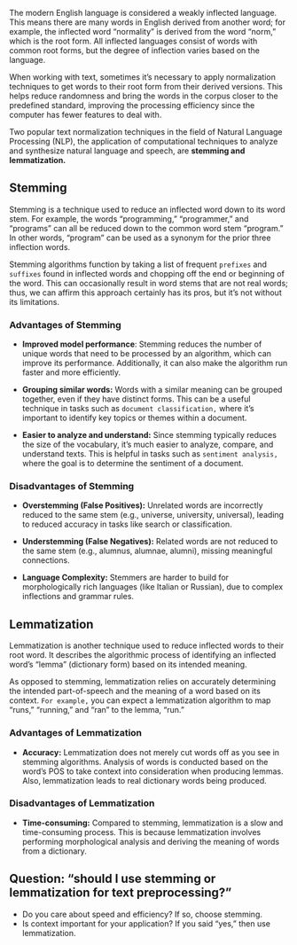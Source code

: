 The modern English language is considered a weakly inflected language. This means there are many words in English derived from another word; for example, the inflected word “normality” is derived from the word “norm,” which is the root form. All inflected languages consist of words with common root forms, but the degree of inflection varies based on the language. 

When working with text, sometimes it’s necessary to apply normalization techniques to get words to their root form from their derived versions. This helps reduce randomness and bring the words in the corpus closer to the predefined standard, improving the processing efficiency since the computer has fewer features to deal with. 

Two popular text normalization techniques in the field of Natural Language Processing (NLP), the application of computational techniques to analyze and synthesize natural language and speech, are **stemming and lemmatization.**    

## Stemming  
Stemming is a technique used to reduce an inflected word down to its word stem. For example, the words “programming,” “programmer,” and “programs” can all be reduced down to the common word stem “program.” In other words, “program” can be used as a synonym for the prior three inflection words.   

Stemming algorithms function by taking a list of frequent `prefixes` and `suffixes` found in inflected words and chopping off the end or beginning of the word. This can occasionally result in word stems that are not real words; thus, we can affirm this approach certainly has its pros, but it’s not without its limitations.     

### Advantages of Stemming    
- **Improved model performance**: Stemming reduces the number of unique words that need to be processed by an algorithm, which can improve its performance. Additionally, it can also make the algorithm run faster and more efficiently.    

- **Grouping similar words:** Words with a similar meaning can be grouped together, even if they have distinct forms. This can be a useful technique in tasks such as `document classification,` where it’s important to identify key topics or themes within a document.   

- **Easier to analyze and understand:** Since stemming typically reduces the size of the vocabulary, it’s much easier to analyze, compare, and understand texts. This is helpful in tasks such as `sentiment analysis,` where the goal is to determine the sentiment of a document.    

### Disadvantages of Stemming    

- **Overstemming (False Positives):** Unrelated words are incorrectly reduced to the same stem (e.g., universe, university, universal), leading to reduced accuracy in tasks like search or classification.

- **Understemming (False Negatives):** Related words are not reduced to the same stem (e.g., alumnus, alumnae, alumni), missing meaningful connections.

- **Language Complexity:** Stemmers are harder to build for morphologically rich languages (like Italian or Russian), due to complex inflections and grammar rules.
 

## Lemmatization 
Lemmatization is another technique used to reduce inflected words to their root word. It describes the algorithmic process of identifying an inflected word’s “lemma” (dictionary form) based on its intended meaning. 

As opposed to stemming, lemmatization relies on accurately determining the intended part-of-speech and the meaning of a word based on its context. `For example,` you can expect a lemmatization algorithm to map “runs,” “running,” and “ran” to the lemma, “run.” 

### Advantages of Lemmatization
- **Accuracy:** Lemmatization does not merely cut words off as you see in stemming algorithms. Analysis of words is conducted based on the word’s POS to take context into consideration when producing lemmas. Also, lemmatization leads to real dictionary words being produced.
### Disadvantages of Lemmatization 
- **Time-consuming:** Compared to stemming, lemmatization is a slow and time-consuming process. This is because lemmatization involves performing morphological analysis and deriving the meaning of words from a dictionary. 


## Question: “should I use stemming or lemmatization for text preprocessing?” 

- Do you care about speed and efficiency? If so, choose stemming. 
- Is context important for your application? If you said “yes,” then use lemmatization. 